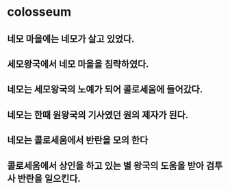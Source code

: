 # colosseum
## 네모 마을에는 네모가 살고 있었다. 
## 세모왕국에서 네모 마을을 침략하였다.
## 네모는 세모왕국의 노예가 되어 콜로세움에 들어갔다.
## 네모는 한때 원왕국의 기사였던 원의 제자가 된다.
## 네모는 콜로세움에서 반란을 모의 한다
## 콜로세움에서 상인을 하고 있는 별 왕국의 도움을 받아 검투사 반란을 일으킨다.
